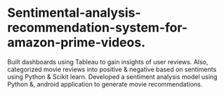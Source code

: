 # Sentimental-analysis-recommendation-system-for-amazon-prime-videos.
Built dashboards using Tableau to gain insights of user reviews. Also, categorized movie reviews into positive &amp; negative based on sentiments using Python &amp; Scikit learn. Developed a sentiment analysis model using Python &amp;, android application to generate movie recommendations. 
